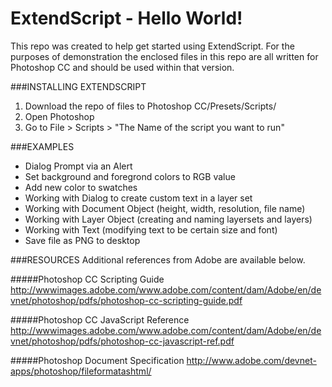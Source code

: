 ExtendScript - Hello World!
===========================

This repo was created to help get started using ExtendScript. For the purposes of demonstration
the enclosed files in this repo are all written for Photoshop CC and should be used within that 
version. 

###INSTALLING EXTENDSCRIPT

1. Download the repo of files to Photoshop CC/Presets/Scripts/
2. Open Photoshop
3. Go to File > Scripts > "The Name of the script you want to run"


###EXAMPLES
- Dialog Prompt via an Alert
- Set background and foregrond colors to RGB value
- Add new color to swatches
- Working with Dialog to create custom text in a layer set
- Working with Document Object (height, width, resolution, file name)
- Working with Layer Object (creating and naming layersets and layers)
- Working with Text (modifying text to be certain size and font)
- Save file as PNG to desktop


###RESOURCES
Additional references from Adobe are available below.

#####Photoshop CC Scripting Guide
http://wwwimages.adobe.com/www.adobe.com/content/dam/Adobe/en/devnet/photoshop/pdfs/photoshop-cc-scripting-guide.pdf

#####Photoshop CC JavaScript Reference
http://wwwimages.adobe.com/www.adobe.com/content/dam/Adobe/en/devnet/photoshop/pdfs/photoshop-cc-javascript-ref.pdf

#####Photoshop Document Specification
http://www.adobe.com/devnet-apps/photoshop/fileformatashtml/

